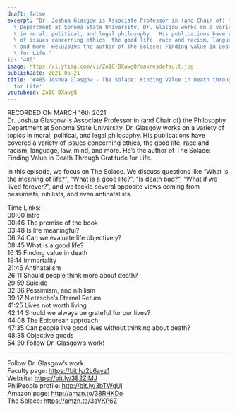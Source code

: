 ```yaml
---
draft: false
excerpt: "Dr. Joshua Glasgow is Associate Professor in (and Chair of) the Philosophy\
  \ Department at Sonoma State University. Dr. Glasgow works on a variety of topics\
  \ in moral, political, and legal philosophy.  His publications have covered a variety\
  \ of issues concerning ethics, the good life, race and racism, language, law, mind,\
  \ and more. He\u2019s the author of The Solace: Finding Value in Death Through Gratitude\
  \ for Life."
id: '485'
image: https://i.ytimg.com/vi/Zo1C-BXawgQ/maxresdefault.jpg
publishDate: 2021-06-21
title: '#485 Joshua Glasgow - The Solace: Finding Value in Death through Gratitude
  for Life'
youtubeid: Zo1C-BXawgQ
---
```

RECORDED ON MARCH 16th 2021.  
Dr. Joshua Glasgow is Associate Professor in (and Chair of) the Philosophy Department at Sonoma State University. Dr. Glasgow works on a variety of topics in moral, political, and legal philosophy.  His publications have covered a variety of issues concerning ethics, the good life, race and racism, language, law, mind, and more. He’s the author of The Solace: Finding Value in Death Through Gratitude for Life.

In this episode, we focus on The Solace. We discuss questions like “What is the meaning of life?”, “What is a good life?”, “Is death bad?”, “What if we lived forever?”, and we tackle several opposite views coming from pessimists, nihilists, and even antinatalists.

Time Links:  
00:00 Intro  
00:46  The premise of the book  
03:48  Is life meaningful?  
06:24  Can we evaluate life objectively?  
08:45  What is a good life?  
16:15  Finding value in death  
19:14  Immortality  
21:46  Antinatalism  
26:11  Should people think more about death?  
29:59  Suicide  
32:36  Pessimism, and nihilism  
39:17  Nietzsche’s Eternal Return  
41:25  Lives not worth living  
42:14  Should we always be grateful for our lives?  
44:08  The Epicurean approach  
47:35  Can people live good lives without thinking about death?  
48:35  Objective goods  
54:30  Follow Dr. Glasgow’s work!

---

Follow Dr. Glasgow’s work:  
Faculty page: https://bit.ly/2L6ayz1  
Website: https://bit.ly/382ZiMJ  
PhilPeople profile: http://bit.ly/3bTWqUj  
Amazon page: http://amzn.to/38RHKDo  
The Solace: https://amzn.to/3aVKP6Z
